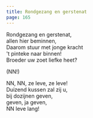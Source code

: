 ```yaml
---
title: Rondgezang en gerstenat
page: 165
---  
```


Rondgezang en gerstenat,  
allen hier beminnen,  
Daarom stuur met jonge kracht  
't pinteke naar binnen!  
Broeder uw zoet liefke heet?  


(NN!)  


NN, NN, ze leve, ze leve!  
Duizend kussen zal zij u,  
bij dozijnen geven,  
geven, ja geven,  
NN leve lang!  